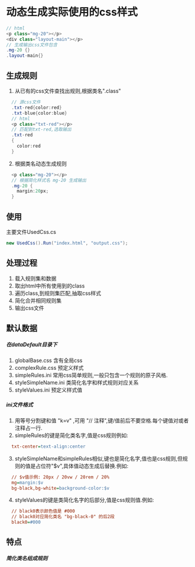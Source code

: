 ﻿# 动态生成实际使用的css样式
```csharp
// html
<p class="mg-20"></p>
<div class="layout-main"></p>
// 生成输出css文件包含
.mg-20 {}
.layout-main{}
```
## 生成规则
1. 从已有的css文件查找出规则,根据类名".class"
```csharp
  // 源css文件
  .txt-red{color:red}
  .txt-blue{color:blue}
  // html
  <p class="txt-red"></p>
  // 匹配到txt-red,选取输出
  .txt-red
  {
    color:red
  }
```
2. 根据类名动态生成规则
```csharp
  <p class="mg-20"></p>
  // 根据简化样式名 mg-20 生成输出
  .mg-20 {
    margin:20px;
  }
```
## 使用
主要文件UsedCss.cs
```csharp
new UsedCss().Run("index.html", "output.css");
```
## 处理过程
1. 载入规则集和数据
2. 取出html中所有使用到的class
3. 遍历class,到规则集匹配,抽取css样式
4. 简化合并相同规则集
5. 输出css文件

## 默认数据
##### 在dataDefault目录下
1. globalBase.css 含有全局css
2. complexRule.css 预定义样式
3. simpleRules.ini 常用css简单规则,一般只包含一个规则的原子风格.
4. styleSimpleName.ini 类简化名字和样式规则对应关系
5. styleValues.ini 预定义样式值

##### ini文件格式

1. 用等号分割键和值 "k=v" ,可用 "// 注释",键/值前后不要空格.每个键值对或者注释占一行.
2. simpleRules的键是简化类名字,值是css规则例如:
```ini
  txt-center=text-align:center
```
3. styleSimpleName和simpleRules相似,键也是简化名字,值也是css规则,但规则的值是占位符"$v",具体值动态生成后替换.例如:
```ini
  // $v值示例: 20px / 20vw / 20rem / 20%
  mg=margin:$v
  bg-black,bg-white=background-color:$v
```
4. styleValues的键是类简化名字的后部分,值是css规则值.例如:
```ini
  // black0表示颜色值是 #000
  // black0对应简化类名 "bg-black-0" 的后2段
  black0=#000
```

## 特点
##### 简化类名组成规则